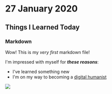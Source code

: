 # 27 January 2020

## Things I Learned Today

### Markdown

Wow! This is my *very first* markdown file!

I'm impressed with myself for ***these reasons***:

- I've learned something new
- I'm on my way to becoming a [digital humanist](https://en.wikipedia.org/wiki/Digital_humanities)

![](images/Pride_and_Prejudice_in_Voyant_Tools.png)
